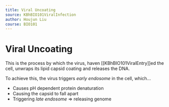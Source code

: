 ```yaml
---
title: Viral Uncoating
source: KBhBIO101ViralInfection
author: Houjun Liu
course: BIO101
---
```


# Viral Uncoating
This is the process by which the virus, haven [[KBhBIO101ViralEntry]]ed the cell, unwraps its lipid capsid coating and releases the DNA.

To achieve this, the virus triggers *early endosome* in the cell, which...

* Causes pH dependent protein denaturation
* Causing the capsid to fall apart
* Triggering *late endosome* => releasing genome

